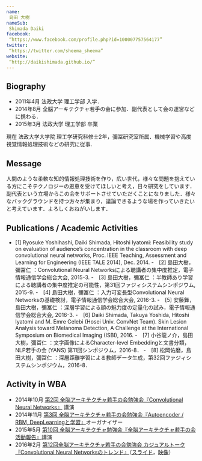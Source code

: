 ```yaml
---
name:
 島田 大樹
nameSub:
 Shimada Daiki
facebook:
 “https://www.facebook.com/profile.php?id=100007757564177”
twitter:
 “https://twitter.com/sheema_sheema”
website:
 “http://daikishimada.github.io/”
---
```


## Biography
- 2011年4月 法政大学 理工学部 入学．
- 2014年8月 全脳アーキテクチャ若手の会に参加．副代表として会の運営などに携わる．
- 2015年3月 法政大学 理工学部 卒業

現在 法政大学大学院 理工学研究科修士2年，彌冨研究室所属．機械学習や高度視覚情報処理技術などの研究に従事.

## Message
人間のような柔軟な知的情報処理技術を作り，広い世代，様々な問題を抱えている方にこそテクノロジーの恩恵を受けてほしいと考え，日々研究をしています．副代表という立場からこの会をサポートさせていただくことになりました．様々なバックグラウンドを持つ方々が集まり，議論できるような場を作っていきたいと考えています．よろしくおねがいします．

## Publications / Academic Activities
- [1] Ryosuke Yoshihashi, Daiki Shimada, Hitoshi Iyatomi: Feasibility study on evaluation of audience’s concentration in the classroom with deep convolutional neural networks, Proc. IEEE Teaching, Assessment and Learning for Engineering (IEEE TALE 2014), Dec. 2014.
-　[2] 島田大樹，彌冨仁 ：Convolutional Neural Networksによる聴講者の集中度推定，電子情報通信学会総合大会, 2015-3.
-　[3] 島田大樹，彌冨仁 ：半教師あり学習による聴講者の集中度推定の可能性，第31回ファジィシステムシンポジウム, 2015-9.
-　[4] 島田大樹，彌冨仁 ：入力可変長型Convolutional Neural Networksの基礎検討，電子情報通信学会総合大会, 2016-3.
-　[5] 安藤舞，島田大樹，彌冨仁 ：深層学習による顔の魅力度の定量化の試み，電子情報通信学会総合大会, 2016-3.
-　[6] Daiki Shimada, Takuya Yoshida, Hitoshi Iyatomi and M. Emre Celebi (Hosei Univ. ConvNet Team). Skin Lesion Analysis toward Melanoma Detection, A Challenge at the International Symposium on Biomedical Imaging (ISBI), 2016.
-　[7] 小谷龍ノ介，島田大樹，彌冨仁 ：文字画像によるCharacter-level Embeddingと文書分類，NLP若手の会 (YANS) 第11回シンポジウム，2016-8．
-　[8] 松岡佑磨，島田大樹，彌冨仁 ：深層距離学習による教師データ生成，第32回ファジィシステムシンポジウム，2016-8．

## Activity in WBA
- 2014年10月 [第2回 全脳アーキテクチャ若手の会勉強会『Convolutional Neural Networks』](http://wbawakate.jp/posts/events/2nd/) 講演
- 2014年11月 [第3回 全脳アーキテクチャ若手の会勉強会『Autoencoder / RBM, DeepLearningと学習』](http://wbawakate.jp/posts/events/3rd/)オーガナイザー
- 2015年5月 [第10回 全脳アーキテクチャ勉強会『全脳アーキテクチャ若手の会活動報告』](http://www.sig-agi.org/wba/10)講演
- 2016年2月 [第12回全脳アーキテクチャ若手の会勉強会 カジュアルトーク『Convolutional Neural Networksのトレンド』](http://wbawakate.jp/posts/events/12th/)（[スライド](http://www.slideshare.net/sheemap/convolutional-neural-networks-wbafl2)，[映像](https://www.youtube.com/watch?v=cBog5o9ebcQ)）


